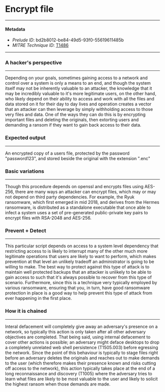 
# Encrypt file

---

#### Metadata

- *Prelude ID*: bd2b8012-be84-49d5-93f0-55619611485b
- *MITRE Technique ID*: [T1486](https://attack.mitre.org/techniques/T1486/)

---

### A hacker's perspective

---

Depending on your goals, sometimes gaining access to a network and control over a system is only a means to an end, and though the system itself may not be inherently valuable to an attacker, the knowledge that it may be incredibly valuable to it's more legitimate users, on the other hand, who likely depend on their ability to access and work with all the files and data stored on it for their day to day lives and operation creates a vector that an attacker can then leverage by simply withholding access to those very files and data. One of the ways they can do this is by encrypting important files and deleting the originals, then extorting users and demanding a ransom if they want to gain back access to their data. 

### Expected output

---

An encrypted copy of a users file, protected by the password "password123", and stored beside the original with the extension ".enc" 

### Basic variations

---

Though this procedure depends on openssl and encrypts files using AES-256, there are many ways an attacker can encrypt files, which may or may not depend on third party dependencies. For example, the Ryuk ransomware, which first emerged in mid 2018, and derives from the Hermes ransomware, is distributed as a standalone executable that once able to infect a system uses a set of pre-generated public-private key pairs to encrypt files with RSA-2048 and AES-256. 

### Prevent + Detect

---

This particular script depends on access to a system level dependency that restricting access to is likely to interrupt many of the other much more legitimate operations that users are likely to want to perform, which makes prevention at that level an unlikely tradeoff an administrator is going to be willing to make. The best way to protect against this type of attack is to maintain well protected backups that an attacker is unlikely to be able to gain access to such that it's always possible to recover from this type of scenario. Furthermore, since this is a technique very typically employed by various ransomware, ensuring that you, in turn, have good ransomware protection in place is a good way to help prevent this type of attack from ever happening in the first place. 

### How it is chained

---

Interal defacement will completely give away an adversary's presence on a network, so typically this action is only taken after all other adversary objectives are completed. That being said, using internal defacement to cover other actions is possible; an adversary might deface desktops to drop a completely unrelated web shell persistence (T1505.003) before egressing the network.  Since the point of this behaviour is typically to stage files right before an adversary deletes the originals and reaches out to make demands to the user (which therefore makes their presence known and risks cutting off access to the network), this action typically takes place at the end of a long reconnaissance and discovery (T1005) where the adversary tries to learn what files are likely to be most valuable to the user and likely to solicit the highest ransom when those demands are made. 
